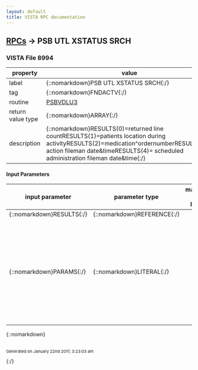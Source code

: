 ```yaml
---
layout: default
title: VISTA RPC documentation
---
```




## [RPCs](TableOfContent.md) &#8594; PSB UTL XSTATUS SRCH 



### VISTA File 8994 


 property | value 
--- | --- 
 label | {::nomarkdown}PSB UTL XSTATUS SRCH{:/}
 tag | {::nomarkdown}FNDACTV{:/}
 routine | [PSBVDLU3](http://code.osehra.org/dox/Routine_PSBVDLU3_source.html)
 return value type | {::nomarkdown}ARRAY{:/}
 description | {::nomarkdown}RESULTS(0)=returned line countRESULTS(1)=patients location during activityRESULTS(2)=medication^ordernumberRESULTS(3)= action fileman date&timeRESULTS(4)= scheduled administration fileman date&time{:/}

#### Input Parameters

| input parameter | parameter type | maximum data length | required | description | 
| --- | --- | --- | --- | --- | 
| {::nomarkdown}RESULTS{:/} | {::nomarkdown}REFERENCE{:/} |  | {::nomarkdown}true{:/} | {::nomarkdown}RESULTS array (ref){:/} | 
| {::nomarkdown}PARAMS{:/} | {::nomarkdown}LITERAL{:/} |  | {::nomarkdown}true{:/} | {::nomarkdown}^ piece#1 - DFN (required)#2 - OrderNumber#3 - Action (status) to search for#4 - TimeFrame                          NOTE:  =\FREQ\  This  Function will use order's                                    frequency.        ;                    1. If the order is a PRN, On Call or One-Time        ;                       the look back a default of 72 hours.        ;                    2. if the order is a Continuous order key                                 off of the frequency as follows.        ;                          a.) if the frequency is <24 hours                                       use the default of 72 hours.        ;                          b.) if the frequency is >= 24 hour,                                       look back 3.5 times the frequency        ;                 NOTE:  [\X#\   This Function will search back #                                     of admins.         ;  Example call: D FNDACTV^PSBVDLU3(.results,\1234^1U^H^12\){:/} | 

{::nomarkdown} <br/><br/><p style="font-size: 11px">Generated on January 22nd 2017, 3:23:03 am</p>{:/}